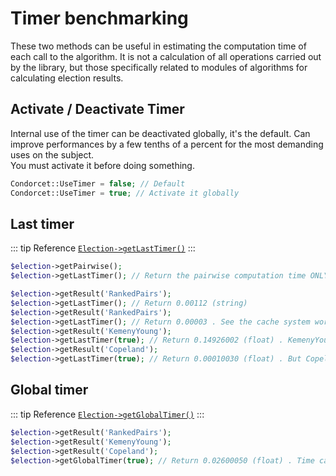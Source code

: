 # Timer benchmarking 
These two methods can be useful in estimating the computation time of each call to the algorithm. It is not a calculation of all operations carried out by the library, but those specifically related to modules of algorithms for calculating election results.

## Activate / Deactivate Timer
Internal use of the timer can be deactivated globally, it's the default. Can improve performances by a few tenths of a percent for the most demanding uses on the subject.  
You must activate it before doing something.

```php
Condorcet::UseTimer = false; // Default
Condorcet::UseTimer = true; // Activate it globally
```

## Last timer
::: tip Reference
[`Election->getLastTimer()`](/api-reference/Election%20Class/Election--getLastTimer)
:::
```php
$election->getPairwise();
$election->getLastTimer(); // Return the pairwise computation time ONLY if call before getResult(), getWinner(), getLoser(). Besause, cache system skip operation next time exept if there are new votes.

$election->getResult('RankedPairs');
$election->getLastTimer(); // Return 0.00112 (string)
$election->getResult('RankedPairs');
$election->getLastTimer(); // Return 0.00003 . See the cache system working!
$election->getResult('KemenyYoung');
$election->getLastTimer(true); // Return 0.14926002 (float) . KemenyYoung can be really slow....
$election->getResult('Copeland');
$election->getLastTimer(true); // Return 0.00010030 (float) . But Copeland is really fast!
```

## Global timer

::: tip Reference
[`Election->getGlobalTimer()`](/api-reference/Election%20Class/Election--getGlobalTimer)
:::
```php
$election->getResult('RankedPairs');
$election->getResult('KemenyYoung');
$election->getResult('Copeland');
$election->getGlobalTimer(true); // Return 0.02600050 (float) . Time calculation, including that of the Pairwise
```